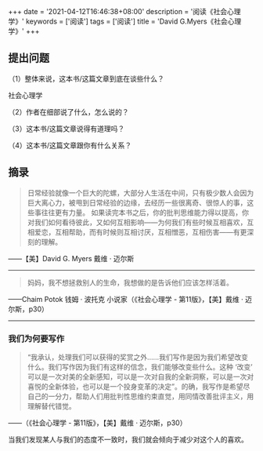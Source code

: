 +++
date = '2021-04-12T16:46:38+08:00'
description = '阅读《社会心理学》'
keywords = ['阅读']
tags = ['阅读']
title = 'David G.Myers《社会心理学》'
+++

## 提出问题

（1）整体来说，这本书/这篇文章到底在谈些什么？

社会心理学

（2）作者在细部说了什么，怎么说的？



（3）这本书/这篇文章说得有道理吗？



（4）这本书/这篇文章跟你有什么关系？



## 摘录

> 日常经验就像一个巨大的陀螺，大部分人生活在中间，只有极少数人会因为巨大离心力，被甩到日常经验的边缘，去经历一些很离奇、很惊人的事，这些事往往更有力量。
> 如果读完本书之后，你的批判思维能力得以提高，你对我们如何看待彼此，又如何互相影响——为何我们有些时候互相喜欢，互相爱恋，互相帮助，而有时候则互相讨厌，互相憎恶，互相伤害——有更深刻的理解。

——【美】David G. Myers 戴维 · 迈尔斯

---

> 妈妈，我不想拯救别人的生命，我想做的是告诉他们应该怎样活着。

——Chaim Potok 钱姆 · 波托克 小说家（《社会心理学 - 第11版》，【美】戴维 · 迈尔斯，p30）

---

### 我们为何要写作

> “我承认，处理我们可以获得的奖赏之外……我们写作是因为我们希望改变什么。我们写作因为我们有这样的信念，我们能够改变些什么。这种 ‘改变’ 可以是一次对美的全新感知，可以是一次对自我的全新洞察，可以是一次对喜悦的全新体验，也可以是一个投身变革的决定”。的确，我写作是希望尽自己的一分力，帮助人们用批判性思维约束直觉，用同情改善批评主义，用理解替代错觉。

——（《社会心理学 - 第11版》，【美】戴维 · 迈尔斯，p30）

当我们发现某人与我们的态度不一致时，我们就会倾向于减少对这个人的喜欢。

